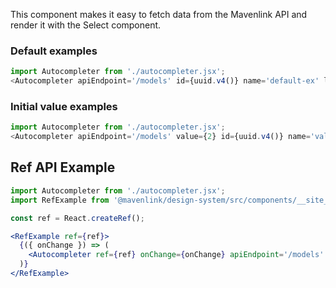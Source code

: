 This component makes it easy to fetch data from the Mavenlink API and render it with the Select component.

### Default examples
```js
import Autocompleter from './autocompleter.jsx';
<Autocompleter apiEndpoint='/models' id={uuid.v4()} name='default-ex' label='Default Example' />
```

### Initial value examples
```js
import Autocompleter from './autocompleter.jsx';
<Autocompleter apiEndpoint='/models' value={2} id={uuid.v4()} name='value-ex' label='Value Example' />
```

## Ref API Example
```jsx
import Autocompleter from './autocompleter.jsx';
import RefExample from '@mavenlink/design-system/src/components/__site__/ref-example/ref-example.jsx';

const ref = React.createRef();

<RefExample ref={ref}>
  {({ onChange }) => (
    <Autocompleter ref={ref} onChange={onChange} apiEndpoint='/models' id={uuid.v4()} name='ref-ex' label='Ref Example'  />
  )}
</RefExample>
```
